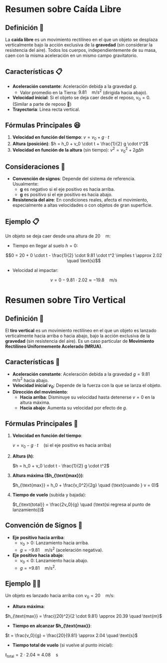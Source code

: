 # Resumen sobre Caída Libre

## Definición 📝
La **caída libre** es un movimiento rectilíneo en el que un objeto se desplaza verticalmente bajo la acción exclusiva de la **gravedad** (sin considerar la resistencia del aire). Todos los cuerpos, independientemente de su masa, caen con la misma aceleración en un mismo campo gravitatorio.

## Características 📋
- **Aceleración constante**: Aceleración debida a la gravedad $g$.
  - Valor promedio en la Tierra: $9.81 \quad \text{m/s}^2$ (dirigida hacia abajo).
- **Velocidad inicial**: Si el objeto se deja caer desde el reposo, $v_0 = 0$. (Similar a parte de reposo 🤣)
- **Trayectoria**: Línea recta vertical.

## Fórmulas Principales 😆
1. **Velocidad en función del tiempo**:
   $v = v_0 + g \cdot t$
2. **Altura (posición)**:
   $h = h_0 + v_0 \cdot t + \frac{1}{2} g \cdot t^2$
3. **Velocidad en función de la altura** (sin tiempo):
   $v^2 = v_0^2 + 2g \Delta h$

## Consideraciones 🤔
- **Convención de signos**: Depende del sistema de referencia. Usualmente:
  - **g** es negativo si el eje positivo es hacia arriba.
  - **g** es positivo si el eje positivo es hacia abajo.
- **Resistencia del aire**: En condiciones reales, afecta el movimiento, especialmente a altas velocidades o con objetos de gran superficie.

## Ejemplo 📋
Un objeto se deja caer desde una altura de $20 \quad \text{m}$:
- Tiempo en llegar al suelo $h = 0$:

$$0 = 20 + 0 \cdot t - \frac{1}{2} \cdot 9.81 \cdot t^2 \implies t \approx 2.02 \quad \text{s}$$
- Velocidad al impactar:
 
$$v = 0 - 9.81 \cdot 2.02 \approx -19.8 \quad \text{m/s}$$

# Resumen sobre Tiro Vertical

## Definición 📔
El **tiro vertical** es un movimiento rectilíneo en el que un objeto es lanzado verticalmente hacia arriba o hacia abajo, bajo la acción exclusiva de la **gravedad** (sin resistencia del aire). Es un caso particular de **Movimiento Rectilíneo Uniformemente Acelerado (MRUA)**.

## Características 📓
- **Aceleración constante**: Aceleración debida a la gravedad $g = 9.81 \quad \text{m/s}^2$ hacia abajo.
- **Velocidad inicial $v_0$**: Depende de la fuerza con la que se lanza el objeto.
- **Dirección del movimiento**:
  - **Hacia arriba**: Disminuye su velocidad hasta detenerse $v = 0$ en la altura máxima.
  - **Hacia abajo**: Aumenta su velocidad por efecto de $g$.

## Fórmulas Principales 📝
1. **Velocidad en función del tiempo**:

   $v = v_0 - g \cdot t \quad (\text{si el eje positivo es hacia arriba})$
2. **Altura ($h$)**:
   
   $h = h_0 + v_0 \cdot t - \frac{1}{2} g \cdot t^2$
3. **Altura máxima ($h_{\text{max}})**:
   
   $h_{\text{max}} = h_0 + \frac{v_0^2}{2g} \quad (\text{cuando } v = 0)$
4. **Tiempo de vuelo** (subida y bajada):
   
   $t_{\text{total}} = \frac{2v_0}{g} \quad (\text{si regresa al punto de lanzamiento})$

## Convención de Signos 🛑
- **Eje positivo hacia arriba**:
  - $v_0 > 0$: Lanzamiento hacia arriba.
  - $g = -9.81 \quad \text{m/s}^2$ (aceleración negativa).
- **Eje positivo hacia abajo**:
  - $v_0 < 0$: Lanzamiento hacia abajo.
  - $g = +9.81 \quad \text{m/s}^2$.

## Ejemplo 👍🏻
Un objeto es lanzado hacia arriba con $v_0 = 20 \quad \text{m/s}$:
- **Altura máxima**:

$h_{\text{max}} = \frac{(20)^2}{2 \cdot 9.81} \approx 20.39 \quad \text{m}$
- **Tiempo en alcanzar $h_{\text{max}}**:

$t = \frac{v_0}{g} = \frac{20}{9.81} \approx 2.04 \quad \text{s}$
- **Tiempo total de vuelo** (si vuelve al punto inicial):

$t_{\text{total}} = 2 \cdot 2.04 \approx 4.08 \quad \text{s}$
